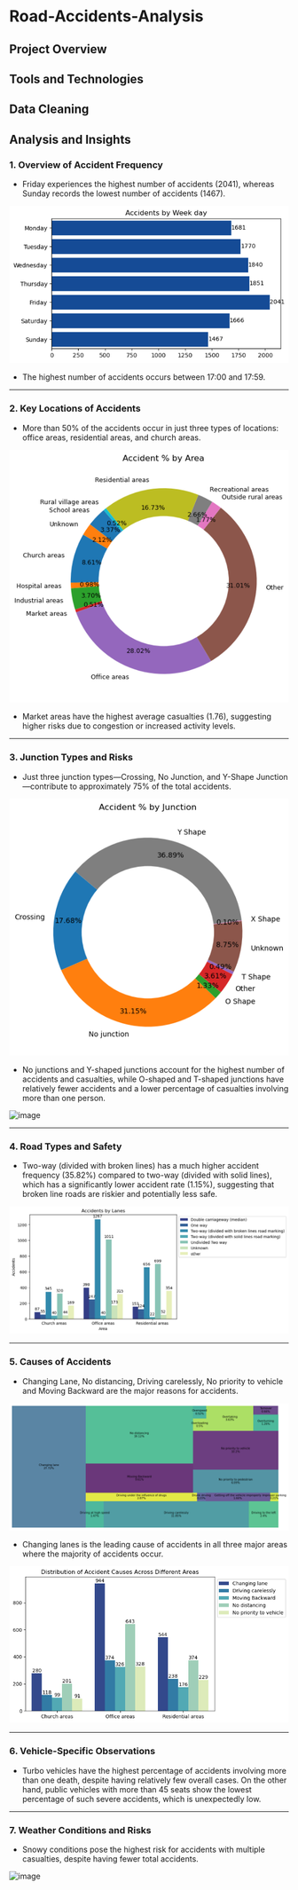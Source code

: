 # Road-Accidents-Analysis

## Project Overview

## Tools and Technologies

## Data Cleaning



## Analysis and Insights

### 1. Overview of Accident Frequency
- Friday experiences the highest number of accidents (2041), whereas Sunday records the lowest number of accidents (1467).


![Description of the image](acc_weekday.png)

- The highest number of accidents occurs between 17:00 and 17:59.

___
### 2. Key Locations of Accidents

- More than 50% of the accidents occur in just three types of locations: office areas, residential areas, and church areas.

![Description of the image](acc_areas.png)

- Market areas have the highest average casualties (1.76), suggesting higher risks due to congestion or increased activity levels.

___
### 3. Junction Types and Risks

- Just three junction types—Crossing, No Junction, and Y-Shape Junction—contribute to approximately 75% of the total accidents.

![Description of the image](acc_junction.png)

- No junctions and Y-shaped junctions account for the highest number of accidents and casualties, while O-shaped and T-shaped junctions have relatively fewer accidents and a lower percentage of casualties involving more than one person.

![image](https://github.com/user-attachments/assets/101747d4-c7ca-43f2-a80f-8f652f1de5cd)

___
### 4. Road Types and Safety

- Two-way (divided with broken lines) has a much higher accident frequency (35.82%) compared to two-way (divided with solid lines), which has a significantly lower accident rate (1.15%), suggesting that broken line roads are riskier and potentially less safe.

![Description of the image](acc_lanes.png)

___
### 5. Causes of Accidents

- Changing Lane, No distancing, Driving carelessly, No priority to vehicle and Moving Backward are the major reasons for accidents.

![Description of the image](acc_cause.png)

- Changing lanes is the leading cause of accidents in all three major areas where the majority of accidents occur.

![Description of the image](dis_areas.png)


___
### 6. Vehicle-Specific Observations

- Turbo vehicles have the highest percentage of accidents involving more than one death, despite having relatively few overall cases. On the other hand, public vehicles with more than 45 seats show the lowest percentage of such severe accidents, which is unexpectedly low.
  
___
### 7. Weather Conditions and Risks

- Snowy conditions pose the highest risk for accidents with multiple casualties, despite having fewer total accidents.

![image](https://github.com/user-attachments/assets/70babdc5-21b7-4cfc-b3de-1be0ff016e2f)

